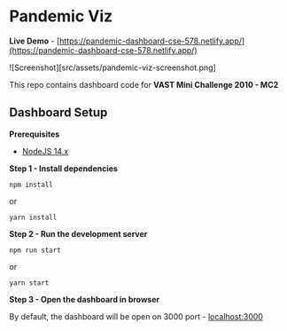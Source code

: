 # Pandemic Viz

**Live Demo** - [https://pandemic-dashboard-cse-578.netlify.app/](https://pandemic-dashboard-cse-578.netlify.app/)

![Screenshot][src/assets/pandemic-viz-screenshot.png]

This repo contains dashboard code for **VAST Mini Challenge 2010 - MC2**


## Dashboard Setup

**Prerequisites**

- [NodeJS 14.x](https://nodejs.org/en/)

**Step 1 - Install dependencies**

```
npm install
```

or

```
yarn install
```

**Step 2 - Run the development server**

```
npm run start
```

or

```
yarn start
```

**Step 3 - Open the dashboard in browser**

By default, the dashboard will be open on 3000 port - [localhost:3000](http://localhost:3000/)
